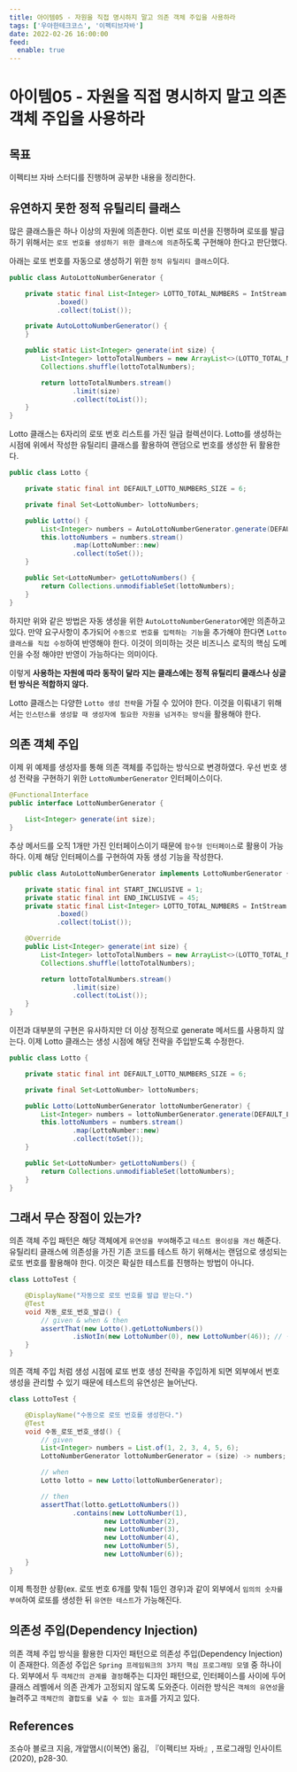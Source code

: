 ```yaml
---
title: 아이템05 - 자원을 직접 명시하지 말고 의존 객체 주입을 사용하라
tags: ['우아한테크코스', '이펙티브자바']
date: 2022-02-26 16:00:00
feed:
  enable: true
---
```


# 아이템05 - 자원을 직접 명시하지 말고 의존 객체 주입을 사용하라

<CenterImage image-src=https://user-images.githubusercontent.com/59357153/152970395-a31c8134-fc89-449f-b4dc-441e03df929c.png />

## 목표

이펙티브 자바 스터디를 진행하며 공부한 내용을 정리한다. 

## 유연하지 못한 정적 유틸리티 클래스

많은 클래스들은 하나 이상의 자원에 의존한다. 이번 로또 미션을 진행하며 로또를 발급하기 위해서는 `로또 번호를 생성하기 위한 클래스에 의존`하도록 구현해야 한다고 판단했다.

아래는 로또 번호를 자동으로 생성하기 위한 `정적 유틸리티 클래스`이다.

```java
public class AutoLottoNumberGenerator {

    private static final List<Integer> LOTTO_TOTAL_NUMBERS = IntStream.rangeClosed(1, 45)
            .boxed()
            .collect(toList());

    private AutoLottoNumberGenerator() {
    }

    public static List<Integer> generate(int size) {
        List<Integer> lottoTotalNumbers = new ArrayList<>(LOTTO_TOTAL_NUMBERS);
        Collections.shuffle(lottoTotalNumbers);

        return lottoTotalNumbers.stream()
                .limit(size)
                .collect(toList());
    }
}
```

Lotto 클래스는 6자리의 로또 번호 리스트를 가진 일급 컬렉션이다. Lotto를 생성하는 시점에 위에서 작성한 유틸리티 클래스를 활용하여 랜덤으로 번호를 생성한 뒤 활용한다.

```java
public class Lotto {

    private static final int DEFAULT_LOTTO_NUMBERS_SIZE = 6;

    private final Set<LottoNumber> lottoNumbers;

    public Lotto() {
        List<Integer> numbers = AutoLottoNumberGenerator.generate(DEFAULT_LOTTO_NUMBERS_SIZE);
        this.lottoNumbers = numbers.stream()
                .map(LottoNumber::new)
                .collect(toSet());
    }

    public Set<LottoNumber> getLottoNumbers() {
        return Collections.unmodifiableSet(lottoNumbers);
    }
}
```

하지만 위와 같은 방법은 자동 생성을 위한 `AutoLottoNumberGenerator`에만 의존하고 있다. 만약 요구사항이 추가되어 `수동으로 번호를 입력하는 기능`을 추가해야 한다면 `Lotto 클래스를 직접 수정`하여 반영해야 한다. 이것이 의미하는 것은 비즈니스 로직의 핵심 도메인을 수정 해야만 반영이 가능하다는 의미이다.

이렇게 **사용하는 자원에 따라 동작이 달라 지는 클래스에는 정적 유틸리티 클래스나 싱글턴 방식은 적합하지 않다.**

Lotto 클래스는 다양한 `Lotto 생성 전략`을 가질 수 있어야 한다. 이것을 이뤄내기 위해서는 `인스턴스를 생성할 때 생성자에 필요한 자원을 넘겨주는 방식`을 활용해야 한다.

## 의존 객체 주입

이제 위 예제를 생성자를 통해 의존 객체를 주입하는 방식으로 변경하였다. 우선 번호 생성 전략을 구현하기 위한 `LottoNumberGenerator` 인터페이스이다.

```java
@FunctionalInterface
public interface LottoNumberGenerator {

    List<Integer> generate(int size);
}
```

추상 메서드를 오직 1개만 가진 인터페이스이기 때문에 `함수형 인터페이스`로 활용이 가능하다. 이제 해당 인터페이스를 구현하여 자동 생성 기능을 작성한다.

```java
public class AutoLottoNumberGenerator implements LottoNumberGenerator {

    private static final int START_INCLUSIVE = 1;
    private static final int END_INCLUSIVE = 45;
    private static final List<Integer> LOTTO_TOTAL_NUMBERS = IntStream.rangeClosed(START_INCLUSIVE, END_INCLUSIVE)
            .boxed()
            .collect(toList());

    @Override
    public List<Integer> generate(int size) {
        List<Integer> lottoTotalNumbers = new ArrayList<>(LOTTO_TOTAL_NUMBERS);
        Collections.shuffle(lottoTotalNumbers);

        return lottoTotalNumbers.stream()
                .limit(size)
                .collect(toList());
    }
}
```

이전과 대부분의 구현은 유사하지만 더 이상 정적으로 generate 메서드를 사용하지 않는다. 이제 Lotto 클래스는 생성 시점에 해당 전략을 주입받도록 수정한다.

```java
public class Lotto {

    private static final int DEFAULT_LOTTO_NUMBERS_SIZE = 6;

    private final Set<LottoNumber> lottoNumbers;

    public Lotto(LottoNumberGenerator lottoNumberGenerator) {
        List<Integer> numbers = lottoNumberGenerator.generate(DEFAULT_LOTTO_NUMBERS_SIZE);
        this.lottoNumbers = numbers.stream()
                .map(LottoNumber::new)
                .collect(toSet());
    }

    public Set<LottoNumber> getLottoNumbers() {
        return Collections.unmodifiableSet(lottoNumbers);
    }
}
```

## 그래서 무슨 장점이 있는가?

의존 객체 주입 패턴은 해당 객체에게 `유연성을 부여`해주고 `테스트 용이성을 개선` 해준다. 유틸리티 클래스에 의존성을 가진 기존 코드를 테스트 하기 위해서는 랜덤으로 생성되는 로또 번호를 활용해야 한다. 이것은 확실한 테스트를 진행하는 방법이 아니다.

```java
class LottoTest {

    @DisplayName("자동으로 로또 번호를 발급 받는다.")
    @Test
    void 자동_로또_번호_발급() {
        // given & when & then
        assertThat(new Lotto().getLottoNumbers())
                .isNotIn(new LottoNumber(0), new LottoNumber(46)); // 적절 한가?
    }
}
```

의존 객체 주입 처럼 생성 시점에 로또 번호 생성 전략을 주입하게 되면 외부에서 번호 생성을 관리할 수 있기 때문에 테스트의 유연성은 늘어난다.

```java
class LottoTest {

    @DisplayName("수동으로 로또 번호를 생성한다.")
    @Test
    void 수동_로또_번호_생성() {
        // given
        List<Integer> numbers = List.of(1, 2, 3, 4, 5, 6);
        LottoNumberGenerator lottoNumberGenerator = (size) -> numbers;

        // when
        Lotto lotto = new Lotto(lottoNumberGenerator);

        // then
        assertThat(lotto.getLottoNumbers())
                .contains(new LottoNumber(1),
                        new LottoNumber(2),
                        new LottoNumber(3),
                        new LottoNumber(4),
                        new LottoNumber(5),
                        new LottoNumber(6));
    }
}
```

이제 특정한 상황(ex. 로또 번호 6개를 맞춰 1등인 경우)과 같이 외부에서 `임의의 숫자를 부여`하여 로또를 생성한 뒤 `유연한 테스트`가 가능해진다.

## 의존성 주입(Dependency Injection)

의존 객체 주입 방식을 활용한 디자인 패턴으로 의존성 주입(Dependency Injection)이 존재한다. 의존성 주입은 `Spring 프레임워크의 3가지 핵심 프로그래밍 모델` 중 하나이다. 외부에서 두 `객체간의 관계를 결정`해주는 디자인 패턴으로, 인터페이스를 사이에 두어 클래스 레벨에서 의존 관계가 고정되지 않도록 도와준다. 이러한 방식은 `객체의 유연성`을 늘려주고 `객체간의 결합도를 낮출 수 있는 효과`를 가지고 있다.

## References

조슈아 블로크 지음, 개앞맴시(이복연) 옮김, 『이펙티브 자바』, 프로그래밍 인사이트(2020), p28-30.

<TagLinks />